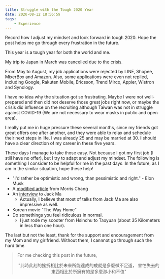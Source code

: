 ```yaml
---
title: Struggle with the Tough 2020 Year
date: 2020-08-12 18:56:59
tags:
    - Experience
---
```


Record how I adjust my mindset and look forward in tough 2020. Hope the post helps me go through every frustration in the future. <!-- more -->

This year is a tough year for both the world and me.

My trip to Japan in March was cancelled due to the crisis.

From May to August, my job applications were rejected by LINE, Shopee, MixerBox and Amazon. Also, some applications were even not replied, including Google, Rakuten Mobile, Ericsson, Trend Mirco, Appier, Wistron and Synology.

I have no idea why the situation got so frustrating. Maybe I were not well-prepared and then did not deserve those great jobs right now, or maybe the crisis did influence on the recruiting although Taiwan was not in struggle against COVID-19 (We are not necessary to wear masks in public and open area).

I really put me in huge pressure these several months, since my friends got great offers one after another, and they were able to relax and schedule their next steps in life. I was already 25 and may be married at 30. I should have a clear direction of my career in these five years.

These days I manage to take those easy. Not because I got my first job (I still have no offer), but I try to adapt and adjust my mindset. The following is something I consider to be helpful for me in the past days. In the future, as I am in the similar situation, hope these help!

- "I'd rather be optimistic and wrong, than pessimistic and right." - Elon Musk
- A [modified article](https://cofacts.g0v.tw/article/5506086041131-rumor) from Morris Chang
- An [interview](https://www.youtube.com/watch?v=3c66ez9dFYU) to Jack Ma
    - Actually, I believe that most of talks from Jack Ma are also impressive as well.
- Korean movie "The Way Home"
- Do somethings you feel ridiculous in normal.
    - I just rode my scooter from Hsinchu to Taoyuan (about 35 Kilometers in less than one hour).

The last but not the least, thank for the support and encouragement from my Mom and my girlfriend. Without them, I cannnot go through such the hard time.

> For me checking this post in the future,
> 
> <center>
> "此時此刻的挫折相比於未來所能達成的成就是多麼微不足道，
> 害怕失去的東西相比於所擁有的是多麼渺小和不值"
> </center>
